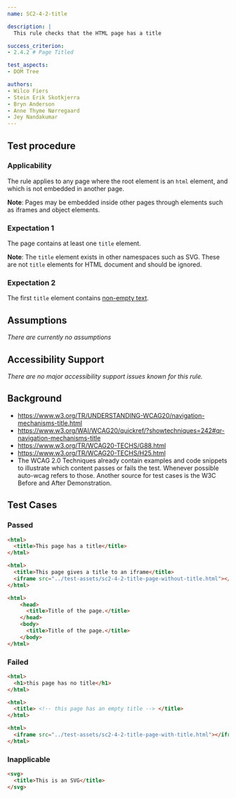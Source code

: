 ```yaml
---
name: SC2-4-2-title

description: |
  This rule checks that the HTML page has a title

success_criterion:
- 2.4.2 # Page Titled

test_aspects:
- DOM Tree

authors:
- Wilco Fiers
- Stein Erik Skotkjerra
- Bryn Anderson
- Anne Thyme Nørregaard
- Jey Nandakumar
---
```


## Test procedure

### Applicability

The rule applies to any page where the root element is an `html` element, and which is not embedded in another page.

**Note**: Pages may be embedded inside other pages through elements such as iframes and object elements.

### Expectation 1

The page contains at least one `title` element.

**Note**: The `title` element exists in other namespaces such as SVG. These are not `title` elements for HTML document and should be ignored.

### Expectation 2

The first `title` element contains [non-empty text][].

## Assumptions

_There are currently no assumptions_

## Accessibility Support

_There are no major accessibility support issues known for this rule._

## Background

- https://www.w3.org/TR/UNDERSTANDING-WCAG20/navigation-mechanisms-title.html
- https://www.w3.org/WAI/WCAG20/quickref/?showtechniques=242#qr-navigation-mechanisms-title
- https://www.w3.org/TR/WCAG20-TECHS/G88.html
- https://www.w3.org/TR/WCAG20-TECHS/H25.html
- The WCAG 2.0 Techniques already contain examples and code snippets to illustrate which content passes or fails the test. Whenever possible auto-wcag refers to those. Another source for test cases is the W3C Before and After Demonstration.

## Test Cases

### Passed

```html
<html>
  <title>This page has a title</title>
</html>
```

```html
<html>
  <title>This page gives a title to an iframe</title>
  <iframe src="../test-assets/sc2-4-2-title-page-without-title.html"></iframe>
</html>
```

```html
<html>
    <head>
      <title>Title of the page.</title>
    </head>
    <body>
      <title>Title of the page.</title>
    </body>
</html>
```

### Failed

```html
<html>
  <h1>this page has no title</h1>
</html>
```

```html
<html>
  <title> <!-- this page has an empty title --> </title>
</html>
```

```html
<html>
  <iframe src="../test-assets/sc2-4-2-title-page-with-title.html"></iframe>
</html>
```
### Inapplicable

```html
<svg>
  <title>This is an SVG</title>
</svg>
```

[non-empty text]: ../pages/algorithms/non-empty.html
